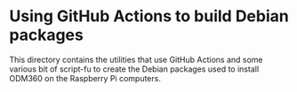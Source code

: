 # Using GitHub Actions to build Debian packages
This directory contains the utilities that use GitHub Actions and some various bit of script-fu to create the Debian packages used to install ODM360 on the Raspberry Pi computers.


